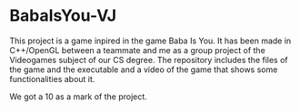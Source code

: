 # BabaIsYou-VJ
 
This project is a game inpired in the game Baba Is You. It has been made in C++/OpenGL between a teammate and me as a group project of the Videogames subject of our CS degree. The repository includes the files of the game and the executable and a video of the game that shows some functionalities about it.

We got a 10 as a mark of the project.